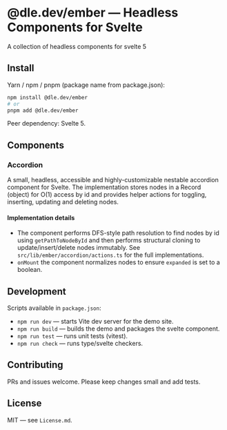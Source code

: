 # @dle.dev/ember — Headless Components for Svelte

A collection of headless components for svelte 5

## Install

Yarn / npm / pnpm (package name from package.json):

```bash
npm install @dle.dev/ember
# or
pnpm add @dle.dev/ember
```

Peer dependency: Svelte 5.

## Components

### Accordion

A small, headless, accessible and highly-customizable nestable accordion component for Svelte. The implementation stores nodes in a Record (object) for O(1) access by id and provides helper actions for toggling, inserting, updating and deleting nodes.

#### Implementation details

- The component performs DFS-style path resolution to find nodes by id using `getPathToNodeById` and then performs structural cloning to update/insert/delete nodes immutably. See `src/lib/ember/accordion/actions.ts` for the full implementations.
- `onMount` the component normalizes nodes to ensure `expanded` is set to a boolean.

## Development

Scripts available in `package.json`:

- `npm run dev` — starts Vite dev server for the demo site.
- `npm run build` — builds the demo and packages the svelte component.
- `npm run test` — runs unit tests (vitest).
- `npm run check` — runs type/svelte checkers.

## Contributing

PRs and issues welcome. Please keep changes small and add tests.

## License

MIT — see `License.md`.

